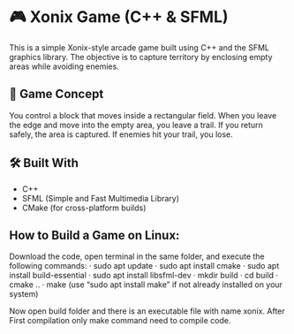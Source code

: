 # 🎮 Xonix Game (C++ & SFML)

This is a simple Xonix-style arcade game built using C++ and the SFML graphics library. The objective is to capture territory by enclosing empty areas while avoiding enemies.

## 🧠 Game Concept
You control a block that moves inside a rectangular field. When you leave the edge and move into the empty area, you leave a trail. If you return safely, the area is captured. If enemies hit your trail, you lose.

## 🛠️ Built With
- C++
- SFML (Simple and Fast Multimedia Library)
- CMake (for cross-platform builds)

## How to Build a Game on Linux:

Download the code, open terminal in the same folder, and execute the following commands:
· sudo apt update
· sudo apt install cmake
· sudo apt install build-essential
· sudo apt install libsfml-dev
· mkdir build
· cd build
· cmake ..
· make (use “sudo apt install make” if not already installed on your system)

Now open build folder and there is an executable file with name xonix. After First
compilation only make command need to compile code.
